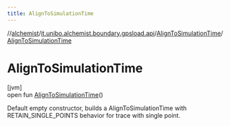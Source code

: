 ```yaml
---
title: AlignToSimulationTime
---
```

//[alchemist](../../../index.html)/[it.unibo.alchemist.boundary.gpsload.api](../index.html)/[AlignToSimulationTime](index.html)/[AlignToSimulationTime](-align-to-simulation-time.html)



# AlignToSimulationTime



[jvm]\
open fun [AlignToSimulationTime](-align-to-simulation-time.html)()



Default empty constructor, builds a AlignToSimulationTime with RETAIN_SINGLE_POINTS behavior for trace with single point.





